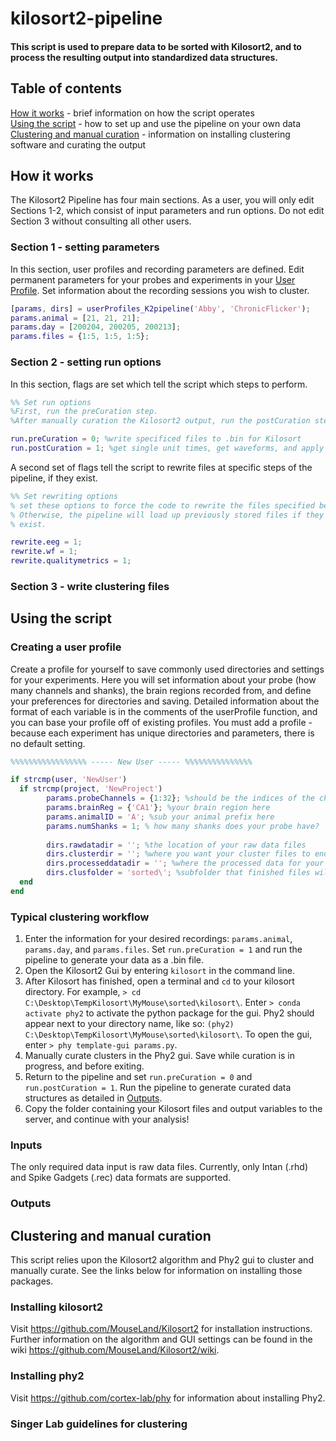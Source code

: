 # kilosort2-pipeline
#### This script is used to prepare data to be sorted with Kilosort2, and to process the resulting output into standardized data structures. 

## Table of contents
[How it works](#how-it-works) - brief information on how the script operates  
[Using the script](#using-the-script) - how to set up and use the pipeline on your own data  
[Clustering and manual curation](#clustering-and-manual-curation) - information on installing clustering software and curating the output  

## How it works
The Kilosort2 Pipeline has four main sections. As a user, you will only edit Sections 1-2, which consist of input parameters and run options. Do not edit Section 3 without consulting all other users. 

### Section 1 - setting parameters
In this section, user profiles and recording parameters are defined. Edit permanent parameters for your probes and experiments in your [User Profile](#creating-a-user-profile). Set information about the recording sessions you wish to cluster. 

```matlab
[params, dirs] = userProfiles_K2pipeline('Abby', 'ChronicFlicker');
params.animal = [21, 21, 21];
params.day = [200204, 200205, 200213];
params.files = {1:5, 1:5, 1:5};
```

### Section 2 - setting run options
In this section, flags are set which tell the script which steps to perform. 

```matlab
%% Set run options
%First, run the preCuration step. 
%After manually curation the Kilosort2 output, run the postCuration step. 

run.preCuration = 0; %write specificed files to .bin for Kilosort
run.postCuration = 1; %get single unit times, get waveforms, and apply quality metrics
```

A second set of flags tell the script to rewrite files at specific steps of the pipeline, if they exist. 

```matlab
%% Set rewriting options
% set these options to force the code to rewrite the files specified below.
% Otherwise, the pipeline will load up previously stored files if they
% exist.

rewrite.eeg = 1;
rewrite.wf = 1;
rewrite.qualitymetrics = 1;
```

### Section 3 - write clustering files

## Using the script
### Creating a user profile
Create a profile for yourself to save commonly used directories and settings for your experiments. Here you will set information about your probe (how many channels and shanks), the brain regions recorded from, and define your preferences for directories and saving. Detailed information about the format of each variable is in the comments of the userProfile function, and you can base your profile off of existing profiles. You must add a profile - because each experiment has unique directories and parameters, there is no default setting.

```matlab
%%%%%%%%%%%%%%%%% ----- New User ----- %%%%%%%%%%%%%%%

if strcmp(user, 'NewUser')
  if strcmp(project, 'NewProject')
        params.probeChannels = {1:32}; %should be the indices of the channels in the data structure totalCh x samples
        params.brainReg = {'CA1'}; %your brain region here 
        params.animalID = 'A'; %sub your animal prefix here
        params.numShanks = 1; % how many shanks does your probe have? 
        
        dirs.rawdatadir = ''; %the location of your raw data files
        dirs.clusterdir = ''; %where you want your cluster files to end up
        dirs.processeddatadir = ''; %where the processed data for your experiment is
        dirs.clusfolder = 'sorted\'; %subfolder that finished files will save into 
  end
end
```

### Typical clustering workflow
1. Enter the information for your desired recordings: `params.animal`, `params.day`, and `params.files`. Set  `run.preCuration = 1` and run the pipeline to generate your data as a .bin file. 
2. Open the Kilosort2 Gui by entering `kilosort` in the command line. 
3. After Kilosort has finished, open a terminal and `cd` to your kilosort directory. For example, `> cd C:\Desktop\TempKilosort\MyMouse\sorted\kilosort\`. Enter `> conda activate phy2` to activate the python package for the gui. Phy2 should appear next to your directory name, like so: `(phy2) C:\Desktop\TempKilosort\MyMouse\sorted\kilosort\`. To open the gui, enter `> phy template-gui params.py`. 
4. Manually curate clusters in the Phy2 gui. Save while curation is in progress, and before exiting. 
5. Return to the pipeline and set `run.preCuration = 0` and `run.postCuration = 1`. Run the pipeline to generate curated data structures as detailed in [Outputs](#outputs). 
6. Copy the folder containing your Kilosort files and output variables to the server, and continue with your analysis! 

### Inputs
The only required data input is raw data files. Currently, only Intan (.rhd) and Spike Gadgets (.rec) data formats are supported. 

### Outputs

## Clustering and manual curation 
This script relies upon the Kilosort2 algorithm and Phy2 gui to cluster and manually curate. See the links below for information on installing those packages. 

### Installing kilosort2
Visit https://github.com/MouseLand/Kilosort2 for installation instructions. Further information on the algorithm and GUI settings can be found in the wiki https://github.com/MouseLand/Kilosort2/wiki.

### Installing phy2
Visit https://github.com/cortex-lab/phy for information about installing Phy2. 

### Singer Lab guidelines for clustering


